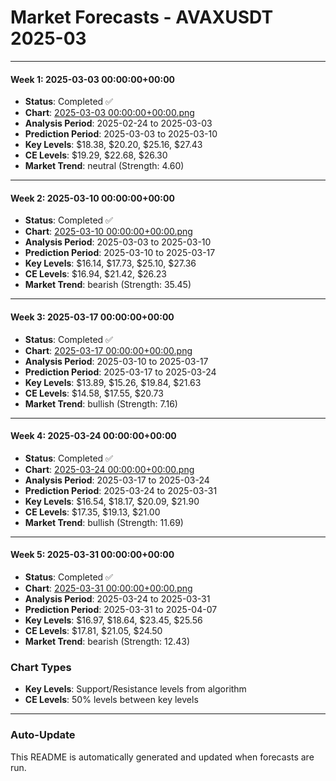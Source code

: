 # Market Forecasts - AVAXUSDT 2025-03

---

#### Week 1: 2025-03-03 00:00:00+00:00
- **Status**: Completed ✅
- **Chart**: <a href="./2025-03-03 00:00:00+00:00.png">2025-03-03 00:00:00+00:00.png</a>
- **Analysis Period**: 2025-02-24 to 2025-03-03
- **Prediction Period**: 2025-03-03 to 2025-03-10
- **Key Levels**: $18.38, $20.20, $25.16, $27.43
- **CE Levels**: $19.29, $22.68, $26.30
- **Market Trend**: neutral (Strength: 4.60)

---

#### Week 2: 2025-03-10 00:00:00+00:00
- **Status**: Completed ✅
- **Chart**: <a href="./2025-03-10 00:00:00+00:00.png">2025-03-10 00:00:00+00:00.png</a>
- **Analysis Period**: 2025-03-03 to 2025-03-10
- **Prediction Period**: 2025-03-10 to 2025-03-17
- **Key Levels**: $16.14, $17.73, $25.10, $27.36
- **CE Levels**: $16.94, $21.42, $26.23
- **Market Trend**: bearish (Strength: 35.45)

---

#### Week 3: 2025-03-17 00:00:00+00:00
- **Status**: Completed ✅
- **Chart**: <a href="./2025-03-17 00:00:00+00:00.png">2025-03-17 00:00:00+00:00.png</a>
- **Analysis Period**: 2025-03-10 to 2025-03-17
- **Prediction Period**: 2025-03-17 to 2025-03-24
- **Key Levels**: $13.89, $15.26, $19.84, $21.63
- **CE Levels**: $14.58, $17.55, $20.73
- **Market Trend**: bullish (Strength: 7.16)

---

#### Week 4: 2025-03-24 00:00:00+00:00
- **Status**: Completed ✅
- **Chart**: <a href="./2025-03-24 00:00:00+00:00.png">2025-03-24 00:00:00+00:00.png</a>
- **Analysis Period**: 2025-03-17 to 2025-03-24
- **Prediction Period**: 2025-03-24 to 2025-03-31
- **Key Levels**: $16.54, $18.17, $20.09, $21.90
- **CE Levels**: $17.35, $19.13, $21.00
- **Market Trend**: bullish (Strength: 11.69)

---

#### Week 5: 2025-03-31 00:00:00+00:00
- **Status**: Completed ✅
- **Chart**: <a href="./2025-03-31 00:00:00+00:00.png">2025-03-31 00:00:00+00:00.png</a>
- **Analysis Period**: 2025-03-24 to 2025-03-31
- **Prediction Period**: 2025-03-31 to 2025-04-07
- **Key Levels**: $16.97, $18.64, $23.45, $25.56
- **CE Levels**: $17.81, $21.05, $24.50
- **Market Trend**: bearish (Strength: 12.43)

### Chart Types

- **Key Levels**: Support/Resistance levels from algorithm
- **CE Levels**: 50% levels between key levels

---

### Auto-Update

This README is automatically generated and updated when forecasts are run.
